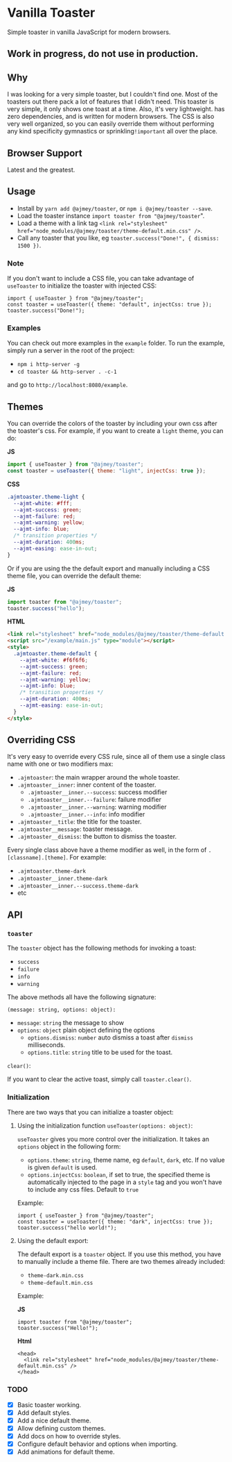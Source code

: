 # Vanilla Toaster

Simple toaster in vanilla JavaScript for modern browsers.

## Work in progress, do not use in production.

## Why

I was looking for a very simple toaster, but I couldn't find one. Most of the toasters out there pack a lot of features that I didn't need. This toaster is very simple, it only shows one toast at a time. Also, it's very lightweight. has zero dependencies, and is written for modern browsers. The CSS is also very well organized, so you can easily override them without performing any kind specificity gymnastics or sprinkling`!important` all over the place.

## Browser Support

Latest and the greatest.

## Usage

- Install by `yarn add @ajmey/toaster`, or `npm i @ajmey/toaster --save`.
- Load the toaster instance `import toaster from "@ajmey/toaster`".
- Load a theme with a link tag `<link rel="stylesheet" href="node_modules/@ajmey/toaster/theme-default.min.css" />`.
- Call any toaster that you like, eg `toaster.success("Done!", { dismiss: 1500 })`.

### Note

If you don't want to include a CSS file, you can take advantage of `useToaster` to initialize the toaster with injected CSS:

```
import { useToaster } from "@ajmey/toaster";
const toaster = useToaster({ theme: "default", injectCss: true });
toaster.success("Done!");
```

### Examples

You can check out more examples in the `example` folder. To run the example, simply run a server in the root of the project:

- `npm i http-server -g`
- `cd toaster && http-server . -c-1`

and go to `http://localhost:8080/example`.

## Themes

You can override the colors of the toaster by including your own css after the toaster's css. For example, if you want to create a `light` theme, you can do:

**JS**
```js
import { useToaster } from "@ajmey/toaster";
const toaster = useToaster({ theme: "light", injectCss: true });
```

**CSS**

```css
.ajmtoaster.theme-light {
  --ajmt-white: #fff;
  --ajmt-success: green;
  --ajmt-failure: red;
  --ajmt-warning: yellow;
  --ajmt-info: blue;
  /* transition properties */
  --ajmt-duration: 400ms;
  --ajmt-easing: ease-in-out;
}
```

Or if you are using the the default export and manually including a CSS theme file, you can override the default theme:

**JS**

```js
import toaster from "@ajmey/toaster";
toaster.success("hello");
```

**HTML**

```html
<link rel="stylesheet" href="node_modules/@ajmey/toaster/theme-default.min.css" />
<script src="/example/main.js" type="module"></script>
<style>
  .ajmtoaster.theme-default {
    --ajmt-white: #f6f6f6;
    --ajmt-success: green;
    --ajmt-failure: red;
    --ajmt-warning: yellow;
    --ajmt-info: blue;
    /* transition properties */
    --ajmt-duration: 400ms;
    --ajmt-easing: ease-in-out;
  }
</style>
```

## Overriding CSS

It's very easy to override every CSS rule, since all of them use a single class name with one or two modifiers max:

- `.ajmtoaster`: the main wrapper around the whole toaster.
- `.ajmtoaster__inner`: inner content of the toaster.
    - `.ajmtoaster__inner.--success`: success modifier
    - `.ajmtoaster__inner.--failure`: failure modifier
    - `.ajmtoaster__inner.--warning`: warning modifier
    - `.ajmtoaster__inner.--info`: info modifier
- `.ajmtoaster__title`: the title for the toaster.
- `.ajmtoaster__message`: toaster message.
-  `.ajmtoaster__dismiss`: the button to dismiss the toaster.

Every single class above have a theme modifier as well, in the form of `.[classname].[theme]`. For example:

- `.ajmtoaster.theme-dark`
- `.ajmtoaster__inner.theme-dark`
- `.ajmtoaster__inner.--success.theme-dark`
- etc


## API

### `toaster`

The `toaster` object has the following methods for invoking a toast:

- `success`
- `failure`
- `info`
- `warning`

The above methods all have the following signature:

`(message: string, options: object):`

- `message`: `string` the message to show
- `options`: `object` plain object defining the options
    - `options.dismiss`: `number` auto dismiss a toast after `dismiss` milliseconds.
    - `options.title`: `string` title to be used for the toast.

`clear()`:

If you want to clear the active toast, simply call `toaster.clear()`.

### Initialization

There are two ways that you can initialize a toaster object:

1. Using the initialization function `useToaster(options: object)`:

    `useToaster` gives you more control over the initialization. It takes an `options` object in the following form:

    - `options.theme`: `string`, theme name, eg `default`, `dark`, etc. If no value is given `default` is used.
    - `options.injectCss`: `boolean`, if set to true, the specified theme is automatically injected to the page in a `style` tag and you won't have to include any css files. Default to `true`

    Example:

    ```
    import { useToaster } from "@ajmey/toaster";
    const toaster = useToaster({ theme: "dark", injectCss: true });
    toaster.success("hello world!");
    ```


2. Using the default export:

    The default export is a `toaster` object. If you use this method, you have to manually include a theme file. There are two themes already included:

    - `theme-dark.min.css`
    - `theme-default.min.css`

    Example:

    **JS**

    ```
    import toaster from "@ajmey/toaster";
    toaster.success("Hello!");
    ```

    **Html**

    ```
    <head>
      <link rel="stylesheet" href="node_modules/@ajmey/toaster/theme-default.min.css" />
    </head>
    ```

### TODO

- [x] Basic toaster working.
- [x] Add default styles.
- [x] Add a nice default theme.
- [x] Allow defining custom themes.
- [x] Add docs on how to override styles.
- [x] Configure default behavior and options when importing.
- [x] Add animations for default theme.
